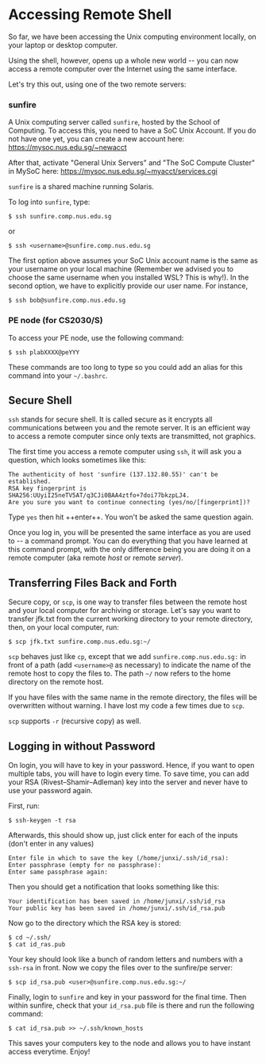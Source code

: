 # Accessing Remote Shell

So far, we have been accessing the Unix computing environment locally, on your
laptop or desktop computer.

Using the shell, however, opens up a whole new world -- you can now access a
remote computer over the Internet using the same interface.

Let's try this out, using one of the two remote servers:

### sunfire

A Unix computing server called `sunfire`, hosted by the School of Computing. To
access this, you need to have a SoC Unix Account. If you do not have one yet,
you can create a new account here: https://mysoc.nus.edu.sg/~newacct

After that, activate "General Unix Servers" and "The SoC Compute Cluster" in
MySoC here: https://mysoc.nus.edu.sg/~myacct/services.cgi

`sunfire` is a shared machine running Solaris.

To log into `sunfire`, type:

```
$ ssh sunfire.comp.nus.edu.sg
```

or

```
$ ssh <username>@sunfire.comp.nus.edu.sg
```

The first option above assumes your SoC Unix account name is the same as your
username on your local machine (Remember we advised you to choose the same
username when you installed WSL? This is why!). In the second option, we have to
explicitly provide our user name. For instance,

```
$ ssh bob@sunfire.comp.nus.edu.sg
```

### PE node (for CS2030/S)

To access your PE node, use the following command:

```
$ ssh plabXXXX@peYYY
```

These commands are too long to type so you could add an alias for this command
into your `~/.bashrc`.

## Secure Shell

`ssh` stands for secure shell. It is called secure as it encrypts all
communications between you and the remote server. It is an efficient way to
access a remote computer since only texts are transmitted, not graphics.

The first time you access a remote computer using `ssh`, it will ask you a
question, which looks sometimes like this:

```
The authenticity of host 'sunfire (137.132.80.55)' can't be established.
RSA key fingerprint is SHA256:UUyiI25neTV5AT/q3CJi0BAA4ztfo+7doi77bkzpLJ4.
Are you sure you want to continue connecting (yes/no/[fingerprint])?
```

Type `yes` then hit ++enter++. You won't be asked the same question again.

Once you log in, you will be presented the same interface as you are used to --
a command prompt. You can do everything that you have learned at this command
prompt, with the only difference being you are doing it on a remote computer
(aka remote _host_ or remote _server_).

## Transferring Files Back and Forth

Secure copy, or `scp`, is one way to transfer files between the remote host and
your local computer for archiving or storage. Let's say you want to transfer
jfk.txt from the current working directory to your remote directory, then, on
your local computer, run:

```
$ scp jfk.txt sunfire.comp.nus.edu.sg:~/
```

`scp` behaves just like `cp`, except that we add `sunfire.comp.nus.edu.sg:` in
front of a path (add `<username>@` as necessary) to indicate the name of the
remote host to copy the files to. The path `~/` now refers to the home directory
on the remote host.

If you have files with the same name in the remote directory, the files will be
overwritten without warning. I have lost my code a few times due to `scp`.

`scp` supports `-r` (recursive copy) as well.

## Logging in without Password

On login, you will have to key in your password. Hence, if you want to open
multiple tabs, you will have to login every time. To save time, you can add your
RSA (Rivest–Shamir–Adleman) key into the server and never have to use your
password again.

First, run:

```
$ ssh-keygen -t rsa
```

Afterwards, this should show up, just click enter for each of the inputs (don't
enter in any values)

```
Enter file in which to save the key (/home/junxi/.ssh/id_rsa):
Enter passphrase (empty for no passphrase):
Enter same passphrase again:
```

Then you should get a notification that looks something like this:

```
Your identification has been saved in /home/junxi/.ssh/id_rsa
Your public key has been saved in /home/junxi/.ssh/id_rsa.pub
```

Now go to the directory which the RSA key is stored:

```
$ cd ~/.ssh/
$ cat id_ras.pub
```

Your key should look like a bunch of random letters and numbers with a `ssh-rsa`
in front. Now we copy the files over to the sunfire/pe server:

```
$ scp id_rsa.pub <user>@sunfire.comp.nus.edu.sg:~/
```

Finally, login to `sunfire` and key in your password for the final time. Then
within sunfire, check that your `id_rsa.pub` file is there and run the following
command:

```
$ cat id_rsa.pub >> ~/.ssh/known_hosts
```

This saves your computers key to the node and allows you to have instant access
everytime. Enjoy!
